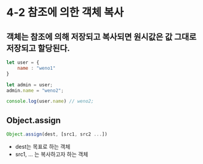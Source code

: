 # 4-2 참조에 의한 객체 복사

## 객체는 참조에 의해 저장되고 복사되면 원시값은 값 그대로 저장되고 할당된다.
```javascript
let user = {
    name : "weno1"
}

let admin = user;
admin.name = "weno2";

console.log(user.name) // weno2;
```

## Object.assign
```javascript
Object.assign(dest, [src1, src2 ...])
```
- dest는 목표로 하는 객체
- src1, ... 는 복사하고자 하는 객체


